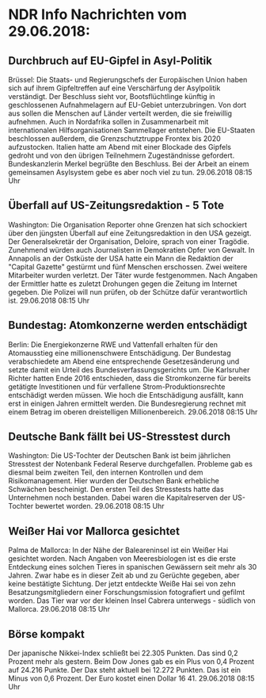 # NDR Info Nachrichten vom 29.06.2018:


## Durchbruch auf EU-Gipfel in Asyl-Politik
Brüssel: Die Staats- und Regierungschefs der Europäischen Union haben sich auf ihrem Gipfeltreffen auf eine Verschärfung der Asylpolitik verständigt. Der Beschluss sieht vor, Bootsflüchtlinge künftig in geschlossenen Aufnahmelagern auf EU-Gebiet unterzubringen. Von dort aus sollen die Menschen auf Länder verteilt werden, die sie freiwillig aufnehmen. Auch in Nordafrika sollen in Zusammenarbeit mit internationalen Hilfsorganisationen Sammellager entstehen. Die EU-Staaten beschlossen außerdem, die Grenzschutztruppe Frontex bis 2020 aufzustocken. Italien hatte am Abend mit einer Blockade des Gipfels gedroht und von den übrigen Teilnehmern Zugeständnisse gefordert. Bundeskanzlerin Merkel begrüßte den Beschluss. Bei der Arbeit an einem gemeinsamen Asylsystem gebe es aber noch viel zu tun. 29.06.2018 08:15 Uhr 

## Überfall auf US-Zeitungsredaktion - 5 Tote
Washington:	Die Organisation Reporter ohne Grenzen hat sich schockiert über den jüngsten Überfall auf eine Zeitungsredaktion in den USA gezeigt. Der Generalsekretär der Organisation, Deloire, sprach von einer Tragödie. Zunehmend würden auch Journalisten in Demokratien Opfer von Gewalt. In Annapolis an der Ostküste der USA hatte ein Mann die Redaktion der "Capital Gazette" gestürmt und fünf Menschen erschossen. Zwei weitere Mitarbeiter wurden verletzt. Der Täter wurde festgenommen. Nach Angaben der Ermittler hatte es zuletzt Drohungen gegen die Zeitung im Internet gegeben. Die Polizei will nun prüfen, ob der Schütze dafür verantwortlich ist. 29.06.2018 08:15 Uhr 

## Bundestag: Atomkonzerne werden entschädigt
Berlin: Die Energiekonzerne RWE und Vattenfall erhalten für den Atomausstieg eine millionenschwere Entschädigung. Der Bundestag verabschiedete am Abend eine entsprechende Gesetzesänderung und setzte damit ein Urteil des Bundesverfassungsgerichts um. Die Karlsruher Richter hatten Ende 2016 entschieden, dass die Stromkonzerne für bereits getätigte Investitionen und für verfallene Strom-Produktionsrechte entschädigt werden müssen. Wie hoch die Entschädigung ausfällt, kann erst in einigen Jahren ermittelt werden. Die Bundesregierung rechnet mit einem Betrag im oberen dreistelligen Millionenbereich. 29.06.2018 08:15 Uhr 

## Deutsche Bank fällt bei US-Stresstest durch
Washington: Die US-Tochter der Deutschen Bank ist beim jährlichen Stresstest der Notenbank Federal Reserve durchgefallen. Probleme gab es diesmal beim zweiten Teil, den internen Kontrollen und dem Risikomanagement. Hier wurden der Deutschen Bank erhebliche Schwächen bescheinigt. Den ersten Teil des Stresstests hatte das Unternehmen noch bestanden. Dabei waren die Kapitalreserven der US-Tochter bewertet worden. 29.06.2018 08:15 Uhr 

## Weißer Hai vor Mallorca gesichtet
Palma de Mallorca: In der Nähe der Baleareninsel ist ein Weißer Hai gesichtet worden. Nach Angaben von Meeresbiologen ist es die erste Entdeckung eines solchen Tieres in spanischen Gewässern seit mehr als 30 Jahren. Zwar habe es in dieser Zeit ab und zu Gerüchte gegeben, aber keine bestätigte Sichtung. Der jetzt entdeckte Weiße Hai sei von zehn Besatzungsmitgliedern einer Forschungsmission fotografiert und gefilmt worden. Das Tier war vor der kleinen Insel Cabrera unterwegs - südlich von Mallorca. 29.06.2018 08:15 Uhr 

## Börse kompakt
Der japanische Nikkei-Index schließt bei 22.305 Punkten. Das sind 0,2 Prozent mehr als gestern. Beim Dow Jones gab es ein Plus von 0,4 Prozent auf 24.216 Punkte. Der Dax steht aktuell bei 12.272 Punkten. Das ist ein Minus von 0,6 Prozent. Der Euro kostet einen Dollar 16 41. 29.06.2018 08:15 Uhr 
